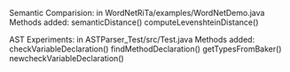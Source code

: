 Semantic Comparision: in WordNetRiTa/examples/WordNetDemo.java
Methods added: semanticDistance()
               computeLevenshteinDistance()

AST Experiments: in ASTParser_Test/src/Test.java
Methods added: checkVariableDeclaration()
	       findMethodDeclaration()
               getTypesFromBaker()
	       newcheckVariableDeclaration()
